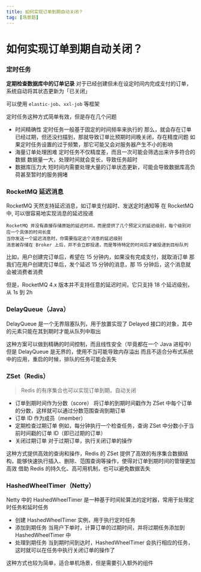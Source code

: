 ```yaml
---
title: 如何实现订单到期自动关闭？
tag: [场景题] 
---
```


# 如何实现订单到期自动关闭？

### 定时任务

**定期检查数据库中的订单记录**
对于已经创建但未在设定时间内完成支付的订单，系统自动将其状态更新为「已关闭」

可以使用 `elastic-job`、`xxl-job` 等框架 

定时任务这种方式简单有效，但是存在几个问题
- 时间精确性
    定时任务一般基于固定的时间频率来执行的
    那么，就会存在订单已经过期，但还没扫描到，那就导致订单比预期时间晚关闭，存在精度问题
    如果定时任务设置的过于频繁，那它可能又会对服务器产生不小的影响
-  海量订单处理困难
    定时任务不仅精度差，而且一次可能会筛选出来许多符合的数据
    数据量一大，处理时间就会变长，导致任务超时
- 数据库压力大
    短时间内需要处理大量的订单状态更新，可能会导致数据库高负荷甚至暂时的服务拥堵

### RocketMQ 延迟消息

RocketMQ 天然支持延迟消息，如订单支付超时、发送定时通知等
在 RocketMQ 中, 可以很容易地实现消息的延迟投递

```
RocketMQ 并没有直接存储原始的延迟时间，而是提供了几个预定义的延迟级别，每个级别对应一个具体的时间长度
当你发送一个延迟消息时，你需要指定这个消息的延迟级别
消息被存储在 Broker 上后，并不会立即投递，而是等待特定的时间后才被投递到目标队列
```

比如，用户创建完订单后，希望在 15 分钟内，如果没有完成支付，就取消订单
那我们在用户创建完订单后，发个延迟 15 分钟的消息，那 15 分钟后，这个消息就会被消费者消费

但是，RocketMQ 4.x 版本并不支持任意的延迟时间，它只支持 18 个延迟级别，从 1s 到 2h

### DelayQueue（Java）

DelayQueue 是一个无界阻塞队列，用于放置实现了 Delayed 接口的对象，其中的元素只能在其到期时才能从队列中取出

这种方案可以做到精确的时间控制，而且线性安全（毕竟都在一个 Java 进程中）
但是 DelayQueue 是无界的，使用不当可能导致内存溢出
而且不适合分布式系统中的应用，重启的时候，排队的任务可能会丢失

### ZSet（Redis）

> Redis 的有序集合也可以实现订单到期，自动关闭

- 订单到期时间作为分数（score）
    将订单的到期时间戳作为 ZSet 中每个订单的分数，这样就可以通过分数范围查询到期订单
- 订单 ID 作为成员（member）
- 定期检查过期订单
    例如，每分钟执行一个检查任务，查询 ZSet 中分数小于当前时间戳的订单 ID（即已过期的订单）
- 关闭过期订单
    对于过期订单，执行关闭订单的操作

这种方式提供高效的查询和操作，Redis 的 ZSet 提供了高效的有序集合数据结构，能够快速执行插入、删除、范围查询等操作，使得对订单到期时间的管理更加高效
借助 Redis 的持久化、高可用机制，也可以避免数据丢失 

### HashedWheelTimer（Netty）

Netty 中的 HashedWheelTimer 是一种基于时间轮算法的定时器，常用于处理定时任务和延时任务

- 创建 HashedWheelTimer 实例，用于执行定时任务
- 添加到期任务
    当用户下单时，计算订单的过期时间，并将过期任务添加到 HashedWheelTimer 中
- 处理到期任务
    当到期时间到达时，HashedWheelTimer 会执行相应的任务，这时就可以在任务中执行关闭订单的操作了

这种方式也较为简单，适合单机场景，但是需要引入额外的组件  